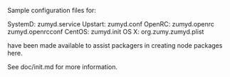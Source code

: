 Sample configuration files for:

SystemD: zumyd.service
Upstart: zumyd.conf
OpenRC:  zumyd.openrc
         zumyd.openrcconf
CentOS:  zumyd.init
OS X:    org.zumy.zumyd.plist

have been made available to assist packagers in creating node packages here.

See doc/init.md for more information.

